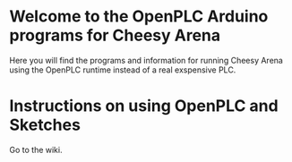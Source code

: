 # Welcome to the OpenPLC Arduino programs for Cheesy Arena
Here you will find the programs and information for running Cheesy Arena using the OpenPLC runtime instead of a real exspensive PLC. 

# Instructions on using OpenPLC and Sketches
Go to the wiki.
